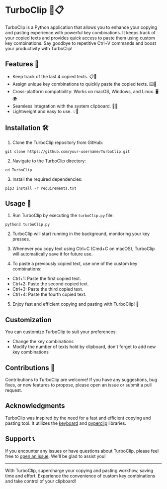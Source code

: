 # TurboClip 💨📋

TurboClip is a Python application that allows you to enhance your copying and pasting experience with powerful key combinations. It keeps track of your copied texts and provides quick access to paste them using custom key combinations. Say goodbye to repetitive Ctrl+V commands and boost your productivity with TurboClip!

## Features 🌟

- Keep track of the last 4 copied texts. 📋🔢
- Assign unique key combinations to quickly paste the copied texts. ⌨️🔀
- Cross-platform compatibility: Works on macOS, Windows, and Linux. 🖥️🌍
- Seamless integration with the system clipboard. 🔄📎
- Lightweight and easy to use. 💡💪

## Installation 🛠️

1. Clone the TurboClip repository from GitHub:
```
git clone https://github.com/your-username/TurboClip.git
```
2. Navigate to the TurboClip directory:
```
cd TurboClip
```
3. Install the required dependencies:
```
pip3 install -r requirements.txt
```

## Usage 🚀

1. Run TurboClip by executing the `turboClip.py` file:
```
python3 turboClip.py
```
2. TurboClip will start running in the background, monitoring your key presses.

3. Whenever you copy text using Ctrl+C (Cmd+C on macOS), TurboClip will automatically save it for future use.

4. To paste a previously copied text, use one of the custom key combinations:

- Ctrl+1: Paste the first copied text.
- Ctrl+2: Paste the second copied text.
- Ctrl+3: Paste the third copied text.
- Ctrl+4: Paste the fourth copied text.

5. Enjoy fast and efficient copying and pasting with TurboClip! 💯

## Customization

You can customize TurboClip to suit your preferences:

- Change the key combinations
- Modify the number of texts hold by clipboard, don't forget to add new key combinations

## Contributions 🤝

Contributions to TurboClip are welcome! If you have any suggestions, bug fixes, or new features to propose, please open an issue or submit a pull request.

## Acknowledgments

TurboClip was inspired by the need for a fast and efficient copying and pasting tool. It utilizes the [keyboard](https://github.com/boppreh/keyboard) and [pyperclip](https://github.com/asweigart/pyperclip) libraries.

## Support 📞

If you encounter any issues or have questions about TurboClip, please feel free to [open an issue](https://github.com/your-username/Turbo-Clip/issues). We'll be glad to assist you!

---

With TurboClip, supercharge your copying and pasting workflow, saving time and effort. Experience the convenience of custom key combinations and take control of your clipboard!

